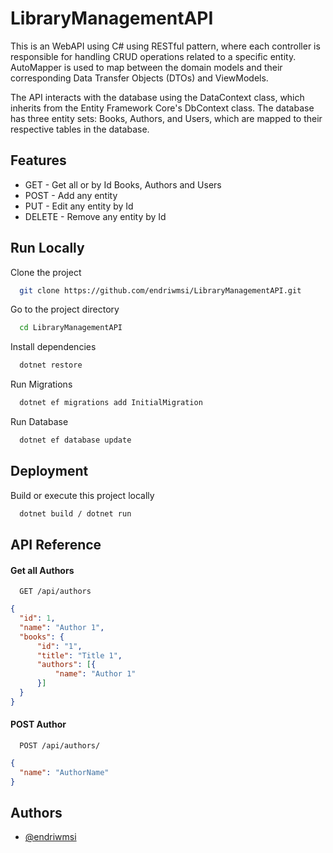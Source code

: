
# LibraryManagementAPI

This is an WebAPI using C# using RESTful pattern, where each controller is responsible for handling CRUD operations related to a specific entity. AutoMapper is used to map between the domain models and their corresponding Data Transfer Objects (DTOs) and ViewModels.

The API interacts with the database using the DataContext class, which inherits from the Entity Framework Core's DbContext class. The database has three entity sets: Books, Authors, and Users, which are mapped to their respective tables in the database.
## Features

- GET - Get all or by Id Books, Authors and Users
- POST - Add any entity
- PUT - Edit any entity by Id
- DELETE - Remove any entity by Id

## Run Locally

Clone the project

```bash
  git clone https://github.com/endriwmsi/LibraryManagementAPI.git
```

Go to the project directory

```bash
  cd LibraryManagementAPI
```

Install dependencies

```bash
  dotnet restore
```

Run Migrations

```bash
  dotnet ef migrations add InitialMigration
```

Run Database

```bash
  dotnet ef database update
```
## Deployment

Build or execute this project locally

```bash
  dotnet build / dotnet run
```


## API Reference

#### Get all Authors

```http
  GET /api/authors
```
```JSON
{
  "id": 1,
  "name": "Author 1",
  "books": {
      "id": "1",
      "title": "Title 1",
      "authors": [{
          "name": "Author 1"
      }]
  }
}
```

#### POST Author

```http
  POST /api/authors/
```
```JSON
{
  "name": "AuthorName"
}
```



## Authors

- [@endriwmsi](https://www.github.com/endriwmsi)

